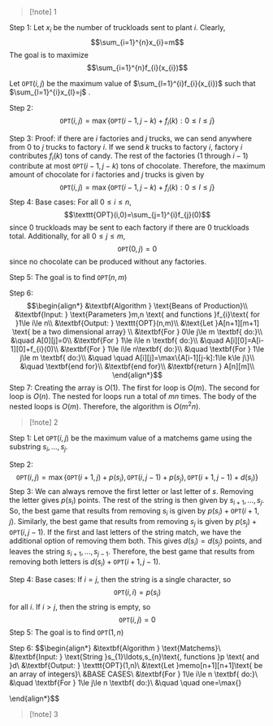 >[!note] 1

Step 1: Let $x_{i}$ be the number of truckloads sent to plant $i$. Clearly, $$\sum_{i=1}^{n}x_{i}=m$$The goal is to maximize $$\sum_{i=1}^{n}f_{i}(x_{i})$$

Let $\texttt{OPT}(i,j)$ be the maximum value of $\sum_{l=1}^{i}f_{i}(x_{i})$ such that $\sum_{l=1}^{i}x_{l}=j$ . 

Step 2:$$\texttt{OPT}(i,j)=\max\{\texttt{OPT}(i-1,j-k)+f_{i}(k):0\le l\le j\}$$

Step 3: Proof: if there are $i$ factories and $j$ trucks, we can send anywhere from $0$ to $j$ trucks to factory $i$. If we send $k$ trucks to factory $i$, factory $i$ contributes $f_{i}(k)$ tons of candy. The rest of the factories (1 through $i-1$) contribute at most $\texttt{OPT}(i-1,j-k)$ tons of chocolate. Therefore, the maximum amount of chocolate for $i$ factories and $j$ trucks is given by $$\texttt{OPT}(i,j)=\max\{\texttt{OPT}(i-1,j-k)+f_{i}(k):0\le l\le j\}$$
Step 4: Base cases:
For all $0\le i\le n$, $$\texttt{OPT}(i,0)=\sum_{j=1}^{i}f_{j}(0)$$since 0 truckloads may be sent to each factory if there are 0 truckloads total. Additionally, for all $0\le j\le m$, $$\texttt{OPT}(0,j)=0$$since no chocolate can be produced without any factories. 

Step 5: The goal is to find $\texttt{OPT}(n,m)$

Step 6: $$\begin{align*}
&\textbf{Algorithm } \text{Beans of Production}\\
&\textbf{Input: } \text{Parameters }m,n \text{ and functions }f_{i}\text{ for }1\le i\le n\\
&\textbf{Output: } \texttt{OPT}(n,m)\\
&\text{Let }A[n+1][m+1] \text{ be a two dimensional array} \\
&\textbf{For } 0\le j\le m \textbf{ do:}\\
&\quad A[0][j]=0\\
&\textbf{For } 1\le i\le n \textbf{ do:}\\
&\quad A[i][0]=A[i-1][0]+f_{i}(0)\\
&\textbf{For } 1\le i\le n\textbf{ do:}\\
&\quad \textbf{For } 1\le j\le m \textbf{ do:}\\
&\quad \quad A[i][j]=\max\{A[i-1][j-k]:1\le k\le j\}\\
&\quad \textbf{end for}\\
&\textbf{end for}\\
&\textbf{return } A[n][m]\\
\end{align*}$$
Step 7: 
Creating the array is $O(1)$. The first for loop is $O(m)$. The second for loop is $O(n)$. The nested for loops run a total of $mn$ times. The body of the nested loops is $O(m)$. Therefore, the algorithm is $O(m^{2}n)$.


>[!note] 2

Step 1:
Let $\texttt{OPT}(i,j)$ be the maximum value of a matchems game using the substring $s_{i},\ldots,s_{j}$. 

Step 2: 
$$\texttt{OPT}(i,j)=\max\{\texttt{OPT}(i+1,j)+p(s_{i}),\texttt{OPT}(i,j-1)+p(s_{j}),\texttt{OPT}(i+1,j-1)+d(s_{i})\}$$
Step 3: We can always remove the first letter or last letter of $s$. Removing the letter gives $p(s_{i})$ points. The rest of the string is then given by $s_{i+1},\ldots,s_{j}$. So, the best game that results from removing $s_{i}$ is given by $p(s_{i})+\texttt{OPT}(i+1,j)$. Similarly, the best game that results from removing $s_{j}$ is given by $p(s_{j})+\texttt{OPT}(i,j-1)$. If the first and last letters of the string match, we have the additional option of removing them both. This gives $d(s_{i})=d(s_{j})$ points, and leaves the string $s_{i+1},\ldots,s_{j-1}$. Therefore, the best game that results from removing both letters is $d(s_{i})+\texttt{OPT}(i+1,j-1)$. 

Step 4: 
Base cases: If $i=j$, then the string is a single character, so $$\texttt{OPT}(i,i)=p(s_{i})$$for all $i$. If $i>j$, then the string is empty, so $$\texttt{OPT}(i,j)=0$$
Step 5:
The goal is to find $\texttt{OPT}(1,n)$

Step 6: $$\begin{align*}
&\textbf{Algorithm } \text{Matchems}\\
&\textbf{Input: } \text{String }s_{1}\ldots,s_{n}\text{, functions }p \text{ and }d\\
&\textbf{Output: } \texttt{OPT}(1,n)\\
&\text{Let }memo[n+1][n+1]\text{ be an array of integers}\\
&BASE CASES\\
&\textbf{For } 1\le i\le n \textbf{ do:}\\
&\quad \textbf{For } 1\le j\le n \textbf{ do:}\\
&\quad \quad one=\max\{\}

\end{align*}$$

>[!note] 3